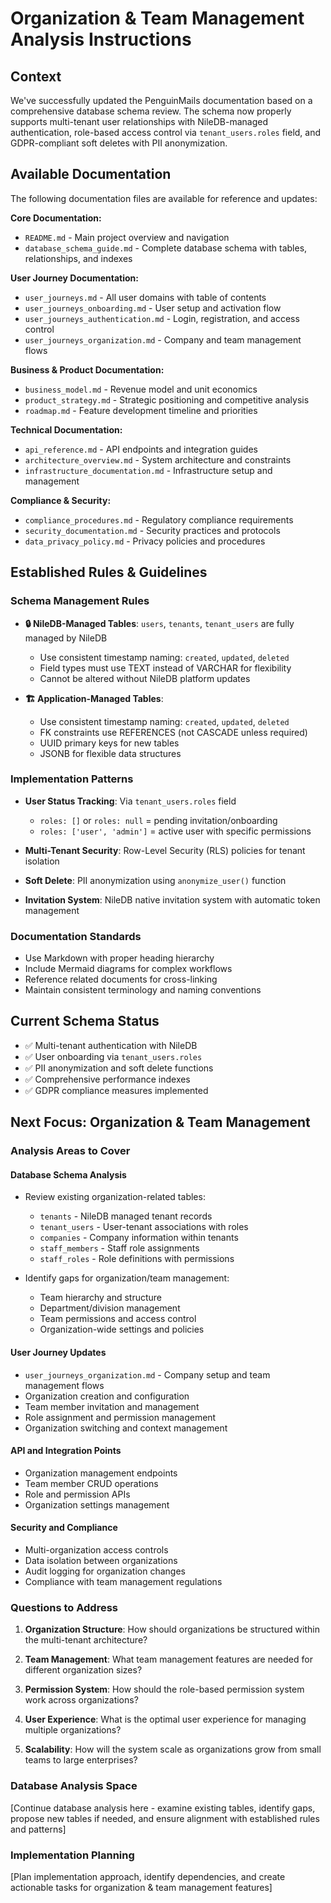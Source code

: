 # Organization & Team Management Analysis Instructions

## Context
We've successfully updated the PenguinMails documentation based on a comprehensive database schema review. The schema now properly supports multi-tenant user relationships with NileDB-managed authentication, role-based access control via `tenant_users.roles` field, and GDPR-compliant soft deletes with PII anonymization.

## Available Documentation
The following documentation files are available for reference and updates:

**Core Documentation:**
- `README.md` - Main project overview and navigation
- `database_schema_guide.md` - Complete database schema with tables, relationships, and indexes

**User Journey Documentation:**
- `user_journeys.md` - All user domains with table of contents
- `user_journeys_onboarding.md` - User setup and activation flow
- `user_journeys_authentication.md` - Login, registration, and access control
- `user_journeys_organization.md` - Company and team management flows

**Business & Product Documentation:**
- `business_model.md` - Revenue model and unit economics
- `product_strategy.md` - Strategic positioning and competitive analysis
- `roadmap.md` - Feature development timeline and priorities

**Technical Documentation:**
- `api_reference.md` - API endpoints and integration guides
- `architecture_overview.md` - System architecture and constraints
- `infrastructure_documentation.md` - Infrastructure setup and management

**Compliance & Security:**
- `compliance_procedures.md` - Regulatory compliance requirements
- `security_documentation.md` - Security practices and protocols
- `data_privacy_policy.md` - Privacy policies and procedures

## Established Rules & Guidelines

### Schema Management Rules
- **🔒 NileDB-Managed Tables**: `users`, `tenants`, `tenant_users` are fully managed by NileDB
  - Use consistent timestamp naming: `created`, `updated`, `deleted`
  - Field types must use TEXT instead of VARCHAR for flexibility
  - Cannot be altered without NileDB platform updates

- **🏗️ Application-Managed Tables**:
  - Use consistent timestamp naming: `created`, `updated`, `deleted`
  - FK constraints use REFERENCES (not CASCADE unless required)
  - UUID primary keys for new tables
  - JSONB for flexible data structures

### Implementation Patterns
- **User Status Tracking**: Via `tenant_users.roles` field
  - `roles: []` or `roles: null` = pending invitation/onboarding
  - `roles: ['user', 'admin']` = active user with specific permissions

- **Multi-Tenant Security**: Row-Level Security (RLS) policies for tenant isolation
- **Soft Delete**: PII anonymization using `anonymize_user()` function
- **Invitation System**: NileDB native invitation system with automatic token management

### Documentation Standards
- Use Markdown with proper heading hierarchy
- Include Mermaid diagrams for complex workflows
- Reference related documents for cross-linking
- Maintain consistent terminology and naming conventions

## Current Schema Status
- ✅ Multi-tenant authentication with NileDB
- ✅ User onboarding via `tenant_users.roles`
- ✅ PII anonymization and soft delete functions
- ✅ Comprehensive performance indexes
- ✅ GDPR compliance measures implemented

## Next Focus: Organization & Team Management

### Analysis Areas to Cover

#### Database Schema Analysis
- Review existing organization-related tables:
  - `tenants` - NileDB managed tenant records
  - `tenant_users` - User-tenant associations with roles
  - `companies` - Company information within tenants
  - `staff_members` - Staff role assignments
  - `staff_roles` - Role definitions with permissions

- Identify gaps for organization/team management:
  - Team hierarchy and structure
  - Department/division management
  - Team permissions and access control
  - Organization-wide settings and policies

#### User Journey Updates
- `user_journeys_organization.md` - Company setup and team management flows
- Organization creation and configuration
- Team member invitation and management
- Role assignment and permission management
- Organization switching and context management

#### API and Integration Points
- Organization management endpoints
- Team member CRUD operations
- Role and permission APIs
- Organization settings management

#### Security and Compliance
- Multi-organization access controls
- Data isolation between organizations
- Audit logging for organization changes
- Compliance with team management regulations

### Questions to Address

1. **Organization Structure**: How should organizations be structured within the multi-tenant architecture?

2. **Team Management**: What team management features are needed for different organization sizes?

3. **Permission System**: How should the role-based permission system work across organizations?

4. **User Experience**: What is the optimal user experience for managing multiple organizations?

5. **Scalability**: How will the system scale as organizations grow from small teams to large enterprises?

### Database Analysis Space

[Continue database analysis here - examine existing tables, identify gaps, propose new tables if needed, and ensure alignment with established rules and patterns]

### Implementation Planning

[Plan implementation approach, identify dependencies, and create actionable tasks for organization & team management features]